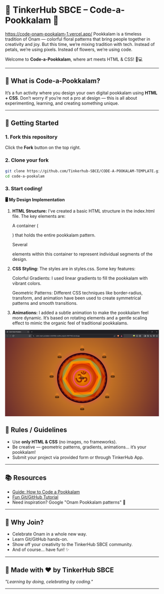 # 🌸 TinkerHub SBCE – Code-a-Pookkalam 🌸
https://code-onam-pookalam-1.vercel.app/
Pookkalam is a timeless tradition of Onam — colorful floral patterns that bring people together in creativity and joy.
But this time, we’re mixing tradition with tech. Instead of petals, we’re using pixels. Instead of flowers, we’re using code.

Welcome to **Code-a-Pookkalam**, where art meets HTML & CSS! 🎨💻

---

## 🎯 What is Code-a-Pookkalam?

It’s a fun activity where you design your own digital pookkalam using **HTML + CSS**.
Don’t worry if you’re not a pro at design — this is all about experimenting, learning, and creating something unique.

---

## 🚀 Getting Started

### 1. Fork this repository

Click the **Fork** button on the top right.

### 2. Clone your fork

```bash
git clone https://github.com/Tinkerhub-SBCE/CODE-A-POOKALAM-TEMPLATE.git
cd code-a-pookalam
```

### 3. Start coding!

**🖥️ My Design Implementation**

1. **HTML Structure:**
I’ve created a basic HTML structure in the index.html file. The key elements are:

    A container (<div class="pookkalam">) that holds the entire pookkalam pattern.

    Several <div> elements within this container to represent individual segments of the design.

2. **CSS Styling:**
The styles are in styles.css. Some key features:

    Colorful Gradients: I used linear gradients to fill the pookkalam with vibrant colors.

    Geometric Patterns: Different CSS techniques like border-radius, transform, and animation have been used to create symmetrical patterns and smooth transitions.

3. **Animations:**
I added a subtle animation to make the pookkalam feel more dynamic. It’s based on rotating elements and a gentle scaling effect to mimic the organic feel of traditional pookkalams.

![alt text](Pookalam-Screenshot.png)

## 🌼 Rules / Guidelines

* Use **only HTML & CSS** (no images, no frameworks).
* Be creative — geometric patterns, gradients, animations… it’s your pookkalam!
* Submit your project via provided form or through TinkerHub App.

---

## 📚 Resources

* [Guide: How to Code a Pookkalam](https://code-a-pookalam-tinkerhub-sbce.vercel.app/)
* [Fun Git/GitHub Tutorial](https://thecompletegitguide.netlify.app/)
* Need inspiration? Google "Onam Pookkalam patterns" 🌸

---

## 🎉 Why Join?

* Celebrate Onam in a whole new way.
* Learn Git/GitHub hands-on.
* Show off your creativity to the TinkerHub SBCE community.
* And of course… have fun! ✨

---

## 🪷 Made with ❤️ by TinkerHub SBCE

*"Learning by doing, celebrating by coding."*

---
